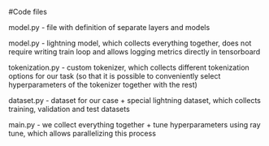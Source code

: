 #Code files

model.py - file with definition of separate layers and models


model.py - lightning model, which collects everything together, does not require writing train loop
and allows logging metrics directly in tensorboard


tokenization.py - custom tokenizer, which collects different tokenization options
for our task (so that it is possible to conveniently select hyperparameters of the tokenizer together with the rest)


dataset.py - dataset for our case + special lightning dataset, which collects
training, validation and test datasets


main.py - we collect everything together + tune hyperparameters using ray tune, which allows parallelizing this process
